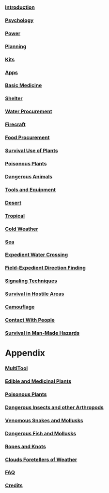 ### [Introduction](Introduction)

### [Psychology](Psychology)

### [Power](Power)

### [Planning](Planning)

### [Kits](Kits)

### [Apps](Apps)

### [Basic Medicine](Medicine)

### [Shelter](Shelter)

### [Water Procurement](Water)

### [Firecraft](Fire)

### [Food Procurement](Food)

### [Survival Use of Plants](09)

### [Poisonous Plants](10)

### [Dangerous Animals](Animals)

### [Tools and Equipment](Tools)

### [Desert](Desert)

### [Tropical](Tropical)

### [Cold Weather](Cold)

### [Sea](Sea)

### [Expedient Water Crossing](WaterCrossing)

### [Field-Expedient Direction Finding](DirectionFinding)

### [Signaling Techniques](Signaling)

### [Survival in Hostile Areas](HostileAreas)

### [Camouflage](Camouflage)

### [Contact With People](People)

### [Survival in Man-Made Hazards](ManMadeHazards)

Appendix
========

### [MultiTool](MultiTool)

### [Edible and Medicinal Plants](b_wip)

### [Poisonous Plants](PoisonousPlantsList)

### [Dangerous Insects and other Arthropods](DangerousArthropods)

### [Venomous Snakes and Mollusks](SnakesAndLizards)

### [Dangerous Fish and Mollusks](FishAndMollusks)

### [Ropes and Knots](RopesAndKnots)

### [Clouds Foretellers of Weather](Clouds)

### [FAQ](FAQ)

### [Credits](Credits)


